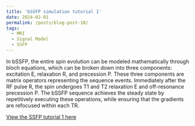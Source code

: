 ```yaml
---
title: 'bSSFP simulation tutorial 1'
date: 2024-02-01
permalink: /posts/blog-post-18/
tags:
  - MRI
  - Signal Model
  - SSFP
---
```


In bSSFP, the entire spin evolution can be modeled mathematically through bloch equations, which can be broken down into three components: excitation E, relaxation R, and precession P. These three components are matrix operators representing the sequence events. Immediately after the RF pulse R, the spin undergoes T1 and T2 relaxation E and off-resonance precession P. The bSSFP sequence achieves the steady state by repetitively executing these operations, while ensuring that the gradients are refocused within each TR.

[View the SSFP tutorial 1 here](../notebooks/ssfp_demo2.html)
